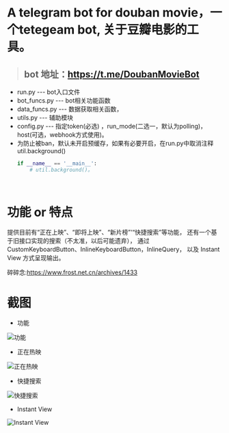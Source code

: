 A telegram bot for douban movie，一个tetegeam bot, 关于豆瓣电影的工具。
====
> ## bot 地址：https://t.me/DoubanMovieBot

* run.py --- bot入口文件
* bot_funcs.py --- bot相关功能函数
* data_funcs.py --- 数据获取相关函数，
* utils.py --- 辅助模块
* config.py --- 指定token(必选) ，run_mode(二选一，默认为polling)，host(可选，webhook方式使用)。
* 为防止被ban，默认未开启预缓存，如果有必要开启，在run.py中取消注释 util.background()
  ```python
  if __name__ == '__main__': 
      # util.background()。
      
 
功能 or 特点
====
提供目前有“正在上映”、“即将上映”、“新片榜”‘“快捷搜索”等功能，
还有一个基于旧接口实现的搜索（不太准，以后可能遗弃），
通过CustomKeyboardButton、InlineKeyboardButton，InlineQuery，
以及 Instant View 方式呈现输出。

碎碎念:https://www.frost.net.cn/archives/1433

截图
====
* 功能

![功能](functions.jpg)
* 正在热映

![正在热映](nowplaying.jpg)
* 快捷搜索

![快捷搜索](shortcut_search.png)
* Instant View

![Instant View](InstantView.jpg)



